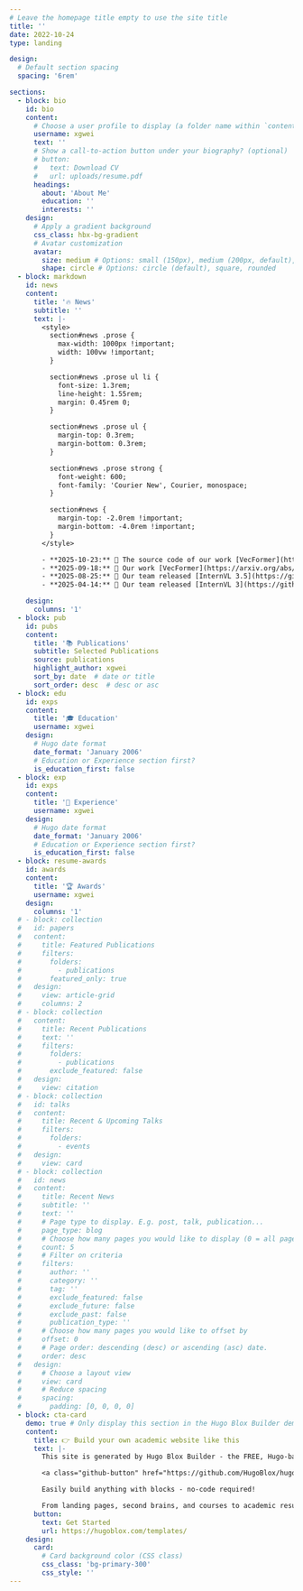```yaml
---
# Leave the homepage title empty to use the site title
title: ''
date: 2022-10-24
type: landing

design:
  # Default section spacing
  spacing: '6rem'

sections:
  - block: bio
    id: bio
    content:
      # Choose a user profile to display (a folder name within `content/authors/`)
      username: xgwei
      text: ''
      # Show a call-to-action button under your biography? (optional)
      # button:
      #   text: Download CV
      #   url: uploads/resume.pdf
      headings:
        about: 'About Me'
        education: ''
        interests: ''
    design:
      # Apply a gradient background
      css_class: hbx-bg-gradient
      # Avatar customization
      avatar:
        size: medium # Options: small (150px), medium (200px, default), large (320px), xl (400px), xxl (500px)
        shape: circle # Options: circle (default), square, rounded
  - block: markdown
    id: news
    content:
      title: '🔥 News'
      subtitle: ''
      text: |-
        <style>
          section#news .prose {
            max-width: 1000px !important;
            width: 100vw !important;
          }

          section#news .prose ul li {
            font-size: 1.3rem;
            line-height: 1.55rem;
            margin: 0.45rem 0;
          }

          section#news .prose ul {
            margin-top: 0.3rem;
            margin-bottom: 0.3rem;
          }

          section#news .prose strong {
            font-weight: 600;
            font-family: 'Courier New', Courier, monospace;
          }

          section#news {
            margin-top: -2.0rem !important;
            margin-bottom: -4.0rem !important;
          }
        </style>

        - **2025-10-23:** 🎉 The source code of our work [VecFormer](https://github.com/WesKwong/VecFormer) is available now, any and all feedback is welcome!
        - **2025-09-18:** 🎉 Our work [VecFormer](https://arxiv.org/abs/2505.23395) and [ArchCAD-400K](https://arxiv.org/abs/2503.22346) are accepted by NeurIPS 2025!
        - **2025-08-25:** 🎉 Our team released [InternVL 3.5](https://github.com/OpenGVLab/InternVL), welcome to have a try!
        - **2025-04-14:** 🎉 Our team released [InternVL 3](https://github.com/OpenGVLab/InternVL), welcome to have a try!

    design:
      columns: '1'
  - block: pub
    id: pubs
    content:
      title: '📚 Publications'
      subtitle: Selected Publications
      source: publications
      highlight_author: xgwei
      sort_by: date  # date or title
      sort_order: desc  # desc or asc
  - block: edu
    id: exps
    content:
      title: '🎓 Education'
      username: xgwei
    design:
      # Hugo date format
      date_format: 'January 2006'
      # Education or Experience section first?
      is_education_first: false
  - block: exp
    id: exps
    content:
      title: '💼 Experience'
      username: xgwei
    design:
      # Hugo date format
      date_format: 'January 2006'
      # Education or Experience section first?
      is_education_first: false
  - block: resume-awards
    id: awards
    content:
      title: '🏆 Awards'
      username: xgwei
    design:
      columns: '1'
  # - block: collection
  #   id: papers
  #   content:
  #     title: Featured Publications
  #     filters:
  #       folders:
  #         - publications
  #       featured_only: true
  #   design:
  #     view: article-grid
  #     columns: 2
  # - block: collection
  #   content:
  #     title: Recent Publications
  #     text: ''
  #     filters:
  #       folders:
  #         - publications
  #       exclude_featured: false
  #   design:
  #     view: citation
  # - block: collection
  #   id: talks
  #   content:
  #     title: Recent & Upcoming Talks
  #     filters:
  #       folders:
  #         - events
  #   design:
  #     view: card
  # - block: collection
  #   id: news
  #   content:
  #     title: Recent News
  #     subtitle: ''
  #     text: ''
  #     # Page type to display. E.g. post, talk, publication...
  #     page_type: blog
  #     # Choose how many pages you would like to display (0 = all pages)
  #     count: 5
  #     # Filter on criteria
  #     filters:
  #       author: ''
  #       category: ''
  #       tag: ''
  #       exclude_featured: false
  #       exclude_future: false
  #       exclude_past: false
  #       publication_type: ''
  #     # Choose how many pages you would like to offset by
  #     offset: 0
  #     # Page order: descending (desc) or ascending (asc) date.
  #     order: desc
  #   design:
  #     # Choose a layout view
  #     view: card
  #     # Reduce spacing
  #     spacing:
  #       padding: [0, 0, 0, 0]
  - block: cta-card
    demo: true # Only display this section in the Hugo Blox Builder demo site
    content:
      title: 👉 Build your own academic website like this
      text: |-
        This site is generated by Hugo Blox Builder - the FREE, Hugo-based open source website builder trusted by 250,000+ academics like you.

        <a class="github-button" href="https://github.com/HugoBlox/hugo-blox-builder" data-color-scheme="no-preference: light; light: light; dark: dark;" data-icon="octicon-star" data-size="large" data-show-count="true" aria-label="Star HugoBlox/hugo-blox-builder on GitHub">Star</a>

        Easily build anything with blocks - no-code required!

        From landing pages, second brains, and courses to academic resumés, conferences, and tech blogs.
      button:
        text: Get Started
        url: https://hugoblox.com/templates/
    design:
      card:
        # Card background color (CSS class)
        css_class: 'bg-primary-300'
        css_style: ''
---
```

